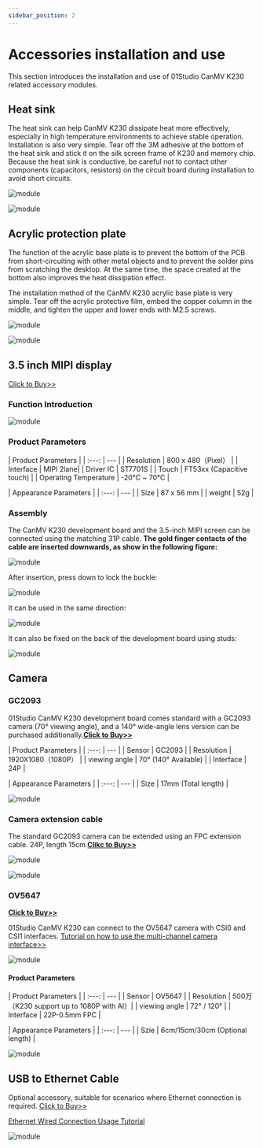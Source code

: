 ```yaml
---
sidebar_position: 2
---
```


# Accessories installation and use

This section introduces the installation and use of 01Studio CanMV K230 related accessory modules.

## Heat sink

The heat sink can help CanMV K230 dissipate heat more effectively, especially in high temperature environments to achieve stable operation. Installation is also very simple. Tear off the 3M adhesive at the bottom of the heat sink and stick it on the silk screen frame of K230 and memory chip. Because the heat sink is conductive, be careful not to contact other components (capacitors, resistors) on the circuit board during installation to avoid short circuits.

![module](./img/module/module1.png)

![module](./img/module/module2.jpg)

## Acrylic protection plate

The function of the acrylic base plate is to prevent the bottom of the PCB from short-circuiting with other metal objects and to prevent the solder pins from scratching the desktop. At the same time, the space created at the bottom also improves the heat dissipation effect.

The installation method of the CanMV K230 acrylic base plate is very simple. Tear off the acrylic protective film, embed the copper column in the middle, and tighten the upper and lower ends with M2.5 screws.

![module](./img/module/module3.png)

![module](./img/module/module4.png)

## 3.5 inch MIPI display

[Click to Buy>>](https://www.aliexpress.com/item/1005007579014355.html)

### Function Introduction

![module](./img/module/lcd.png)

### Product Parameters

|  Product Parameters |
|  :---:  | ---  |
| Resolution  | 800 x 480（Pixel） |
| Interface | MIPI 2lane|
| Driver IC  | ST7701S | 
| Touch  | FT53xx (Capacitive touch) |
| Operating Temperature  | -20℃ ~ 70℃ |

|  Appearance Parameters |
|  :---:  | ---  |
| Size  | 87 x 56 mm |
| weight  | 52g |

### Assembly

The CanMV K230 development board and the 3.5-inch MIPI screen can be connected using the matching 31P cable. **The gold finger contacts of the cable are inserted downwards, as show in the following figure:**

![module](./img/module/module5_1.png)

After insertion, press down to lock the buckle:

![module](./img/module/module5.png)

It can be used in the same direction:

![module](./img/module/module6.png)

It can also be fixed on the back of the development board using studs:

![module](./img/module/module7.png)

## Camera

### GC2093
01Studio CanMV K230 development board comes standard with a GC2093 camera (70° viewing angle), and a 140° wide-angle lens version can be purchased additionally.[**Click to Buy>>**](https://www.aliexpress.com/item/3256807959778168.html)

|  Product Parameters |
|  :---:  | ---  |
| Sensor  | GC2093 |
| Resolution | 1920X1080（1080P） |
| viewing angle | 70° (140° Available) | 
| Interface  | 24P |

|  Appearance Parameters |
|  :---:  | ---  |
| Size  | 17mm (Total length) |

![module](./img/module/gc20931.png)

### Camera extension cable

The standard GC2093 camera can be extended using an FPC extension cable. 24P, length 15cm.[**Clikc to Buy>>**](https://www.aliexpress.com/item/1005008146010210.html)

![module](./img/module/fpc1.png)

![module](./img/module/fpc2.png)

### OV5647

[**Click to Buy>>**](https://www.aliexpress.com/item/1005007707000572.html)

01Studio CanMV K230 can connect to the OV5647 camera with CSI0 and CSI1 interfaces. [Tutorial on how to use the multi-channel camera interface>>](../machine_vision/camera.md#multi-channel-camera-interface-usage)

![module](./img/module/ov5647_1.png)

#### Product Parameters

|  Product Parameters |
|  :---:  | ---  |
| Sensor  | OV5647 |
| Resolution | 500万（K230 support up to 1080P with AI）|
| viewing angle   | 72° / 120° | 
| Interface  | 22P-0.5mm FPC |

|  Appearance Parameters |
|  :---:  | ---  |
| Szie  | 6cm/15cm/30cm (Optional length)  |

![module](./img/module/ov5647_2.png)

## USB to Ethernet Cable

Optional accessory, suitable for scenarios where Ethernet connection is required. [Click to Buy>>](https://www.aliexpress.com/item/1005007591736465.html)

[Ethernet Wired Connection Usage Tutorial](../network/ethernet.md)

![module](./img/module/module8.jpg)